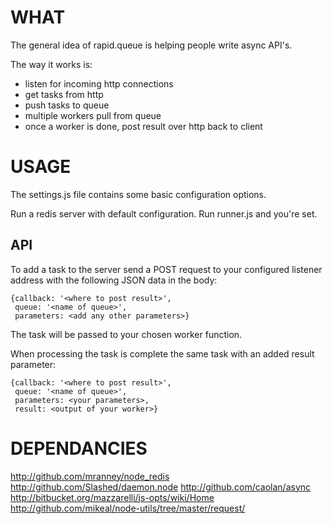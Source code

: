 
# WHAT

The general idea of rapid.queue is helping people write async API's.

The way it works is:
- listen for incoming http connections
- get tasks from http
- push tasks to queue
- multiple workers pull from queue
- once a worker is done, post result over http back to client


# USAGE

The settings.js file contains some basic configuration options.

Run a redis server with default configuration.
Run runner.js and you're set.

## API

To add a task to the server send a POST request to your configured listener address
with the following JSON data in the body:

    {callback: '<where to post result>',
     queue: '<name of queue>',
     parameters: <add any other parameters>}

The task will be passed to your chosen worker function.

When processing the task is complete the same task with an added result parameter:

    {callback: '<where to post result>',
     queue: '<name of queue>',
     parameters: <your parameters>,
     result: <output of your worker>}



# DEPENDANCIES
http://github.com/mranney/node_redis
http://github.com/Slashed/daemon.node
http://github.com/caolan/async
http://bitbucket.org/mazzarelli/js-opts/wiki/Home
http://github.com/mikeal/node-utils/tree/master/request/